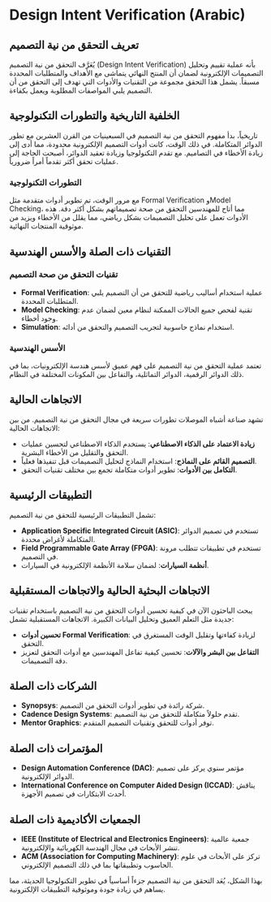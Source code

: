 # Design Intent Verification (Arabic)

## تعريف التحقق من نية التصميم
يُعَرَّف التحقق من نية التصميم (Design Intent Verification) بأنه عملية تقييم وتحليل التصميمات الإلكترونية لضمان أن المنتج النهائي يتماشى مع الأهداف والمتطلبات المحددة مسبقاً. يشمل هذا التحقق مجموعة من التقنيات والأدوات التي تهدف إلى التحقق من أن التصميم يلبي المواصفات المطلوبة ويعمل بكفاءة.

## الخلفية التاريخية والتطورات التكنولوجية
تاريخياً، بدأ مفهوم التحقق من نية التصميم في السبعينيات من القرن العشرين مع تطور الدوائر المتكاملة. في ذلك الوقت، كانت أدوات التصميم الإلكترونية محدودة، مما أدى إلى زيادة الأخطاء في التصاميم. مع تقدم التكنولوجيا وزيادة تعقيد الدوائر، أصبحت الحاجة إلى عمليات تحقق أكثر تقدماً أمراً ضرورياً.

### التطورات التكنولوجية
مع مرور الوقت، تم تطوير أدوات متقدمة مثل Formal Verification وModel Checking، مما أتاح للمهندسين التحقق من صحة تصميماتهم بشكل أكثر دقة. هذه الأدوات تعمل على تحليل التصميمات بشكل رياضي، مما يقلل من الأخطاء ويزيد من موثوقية المنتجات النهائية.

## التقنيات ذات الصلة والأسس الهندسية
### تقنيات التحقق من صحة التصميم
- **Formal Verification**: عملية استخدام أساليب رياضية للتحقق من أن التصميم يلبي المتطلبات المحددة.
- **Model Checking**: تقنية لفحص جميع الحالات الممكنة لنظام معين لضمان عدم وجود أخطاء.
- **Simulation**: استخدام نماذج حاسوبية لتجريب التصميم والتحقق من أدائه.

### الأسس الهندسية
تعتمد عملية التحقق من نية التصميم على فهم عميق لأسس هندسة الإلكترونيات، بما في ذلك الدوائر الرقمية، الدوائر التماثلية، والتفاعل بين المكونات المختلفة في النظام.

## الاتجاهات الحالية
تشهد صناعة أشباه الموصلات تطورات سريعة في مجال التحقق من نية التصميم. من بين الاتجاهات الحالية:
- **زيادة الاعتماد على الذكاء الاصطناعي**: يستخدم الذكاء الاصطناعي لتحسين عمليات التحقق والتقليل من الأخطاء البشرية.
- **التصميم القائم على النماذج**: استخدام النماذج لتحليل التصميمات قبل تنفيذها فعلياً.
- **التكامل بين الأدوات**: تطوير أدوات متكاملة تجمع بين مختلف تقنيات التحقق.

## التطبيقات الرئيسية
تشمل التطبيقات الرئيسية للتحقق من نية التصميم:
- **Application Specific Integrated Circuit (ASIC)**: تستخدم في تصميم الدوائر المتكاملة لأغراض محددة.
- **Field Programmable Gate Array (FPGA)**: تستخدم في تطبيقات تتطلب مرونة في التصميم.
- **أنظمة السيارات**: لضمان سلامة الأنظمة الإلكترونية في السيارات.

## الاتجاهات البحثية الحالية والاتجاهات المستقبلية
يبحث الباحثون الآن في كيفية تحسين أدوات التحقق من نية التصميم باستخدام تقنيات جديدة مثل التعلم العميق وتحليل البيانات الكبيرة. الاتجاهات المستقبلية تشمل:
- **تحسين أدوات Formal Verification**: لزيادة كفاءتها وتقليل الوقت المستغرق في التحقق.
- **التفاعل بين البشر والآلات**: تحسين كيفية تفاعل المهندسين مع أدوات التحقق لتعزيز دقة التصميمات.

## الشركات ذات الصلة
- **Synopsys**: شركة رائدة في تطوير أدوات التحقق من التصميم.
- **Cadence Design Systems**: تقدم حلولاً متكاملة للتحقق من نية التصميم.
- **Mentor Graphics**: توفر أدوات للتحقق وتقنيات التصميم المتقدم.

## المؤتمرات ذات الصلة
- **Design Automation Conference (DAC)**: مؤتمر سنوي يركز على تصميم الدوائر الإلكترونية.
- **International Conference on Computer Aided Design (ICCAD)**: يناقش أحدث الابتكارات في تصميم الأجهزة.

## الجمعيات الأكاديمية ذات الصلة
- **IEEE (Institute of Electrical and Electronics Engineers)**: جمعية عالمية تنشر الأبحاث في مجال الهندسة الكهربائية والإلكترونية.
- **ACM (Association for Computing Machinery)**: تركز على الأبحاث في علوم الحاسوب وتطبيقاتها بما في ذلك التصميم الإلكتروني.

بهذا الشكل، يُعَد التحقق من نية التصميم جزءاً أساسياً في تطوير التكنولوجيا الحديثة، مما يساهم في زيادة جودة وموثوقية التطبيقات الإلكترونية.